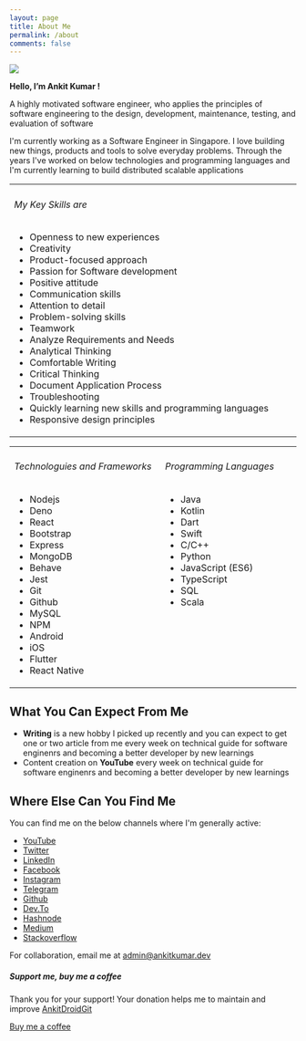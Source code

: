 ```yaml
---
layout: page
title: About Me
permalink: /about
comments: false
---
```


![](../../assets/images/about/about.png)

**Hello, I’m Ankit Kumar !**
  
A highly motivated software engineer, who applies the principles of software engineering to the design, development, maintenance, testing, and evaluation of software
  
I'm currently working as a Software Engineer in Singapore. I love building new things, products and tools to solve everyday problems. Through the years I've worked on below technologies and programming languages and I'm currently learning to build distributed scalable applications
    
  <table>
    <tr width="100%">
      <td valign="top" width="50%">
        <h6>My Key Skills are </h6>
        <ul>
          <li>Openness to new experiences</li>
          <li>Creativity</li>
          <li>Product-focused approach</li>
          <li>Passion for Software development</li>
          <li>Positive attitude</li>
          <li>Communication skills</li>
          <li>Attention to detail</li>
          <li>Problem-solving skills</li>
          <li>Teamwork</li>
          <li>Analyze Requirements and Needs</li>
          <li>Analytical Thinking</li>
          <li>Comfortable Writing</li>
          <li>Critical Thinking</li>
          <li>Document Application Process</li>
          <li>Troubleshooting</li>
          <li>Quickly learning new skills and programming languages</li>
          <li>Responsive design principles</li>
        </ul>
    </td>
  </tr>
 </table>
<table>
    <tr width="100%">
      <td valign="top" width="50%">
        <h6> Technologuies and Frameworks </h6>
              <ul class="skills">
                <li>Nodejs</li>
                <li>Deno</li>
                <li>React</li>
                <li>Bootstrap</li>
                <li>Express</li>
                <li>MongoDB</li>
                <li>Behave</li>
                <li>Jest</li>
                <li>Git</li>
                <li>Github</li>
                <li>MySQL</li>
                <li>NPM</li>
                <li>Android</li>
                <li>iOS</li>
                <li>Flutter</li>
                <li>React Native</li>
              </ul>
    </td>
    <td valign="top" width="45%">
      <h6>Programming Languages</h6>
        <ul class="skills">
          <li>Java</li>
          <li>Kotlin</li>
          <li>Dart</li>
          <li>Swift</li>
          <li>C/C++</li>
          <li>Python</li>
          <li>JavaScript (ES6)</li>
          <li>TypeScript</li>
          <li>SQL</li>
          <li>Scala</li>
        </ul>
    </td>
  </tr>
 </table>


## What You Can Expect From Me
- **Writing** is a new hobby I picked up recently and you can expect to get one or two article from me every week on technical guide for software enginenrs and becoming a better developer by new learnings   
- Content creation on **YouTube** every week on technical guide for software enginenrs and becoming a better developer by new learnings


## Where Else Can You Find Me

You can find me on the below channels where I'm generally active:

- [YouTube](https://www.youtube.com/TechTalksWithAK)
- [Twitter](https://twitter.com/KumarrAnkitt)
- [LinkedIn](https://www.linkedin.com/in/kumarankitkumar)
- [Facebook](https://www.facebook.com/tech.talks.fb.page)
- [Instagram](https://www.instagram.com/tech.talkss)
- [Telegram](https://t.me/joinchat/JBFH4RzD2WHsvJjrpBcWNQ)
- [Github](https://github.com/AnkitDroidGit)
- [Dev.To](https://dev.to/techtalks)
- [Hashnode](https://kumarankit.hashnode.dev)
- [Medium](https://ankitdeveloper.medium.com)
- [Stackoverflow](https://stackoverflow.com/users/3282461)

 <p>For collaboration, email me at <a
        href="mailto:admin@ankitkumar.dev?subject=&body=:%20"
        target="_blank"
        title="Email"
        onclick="window.open(this.href, 'width=550,height=435');return false;"
      >admin@ankitkumar.dev</a></p>

<div class="col-md-4">
  <div class="sticky-top sticky-top-80">
  <h5>Support me, buy me a coffee</h5>
  <p>Thank you for your support! Your donation helps me to maintain and improve <a target="_blank" href="https://github.com/AnkitDroidGit">AnkitDroidGit <i class="fab fa-github"></i></a>
  </p>
<a target="_blank" href="https://www.paypal.me/cogitator" class="btn btn-danger">Buy me a coffee</a>

  </div>
</div>
